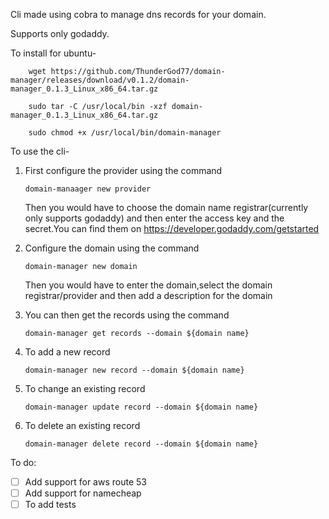 Cli made using cobra to manage dns records for your domain.

Supports only godaddy.

To install for ubuntu- 
```
    wget https://github.com/ThunderGod77/domain-manager/releases/download/v0.1.2/domain-manager_0.1.3_Linux_x86_64.tar.gz
    
    sudo tar -C /usr/local/bin -xzf domain-manager_0.1.3_Linux_x86_64.tar.gz
    
    sudo chmod +x /usr/local/bin/domain-manager
```
To use the cli-
1. First configure the provider using the command
    ```
   domain-manaager new provider
   ```
   Then you would have to choose the domain name registrar(currently only supports godaddy) and then enter the access key and the secret.You can find them on https://developer.godaddy.com/getstarted

2. Configure the domain using the command
    ```
   domain-manager new domain
   ```
   Then you would have to enter the domain,select the domain registrar/provider and then add a description for the domain

3. You can then get the records using the command
      ```
      domain-manager get records --domain ${domain name}
   ```
4. To add a new record
      ```
   domain-manager new record --domain ${domain name}
   ```
5. To change an existing record
      ```
      domain-manager update record --domain ${domain name}
   ```
6. To delete an existing record
      ```
      domain-manager delete record --domain ${domain name}
   ```





To do:
- [ ] Add support for aws route 53
- [ ] Add support for namecheap
- [ ] To add tests